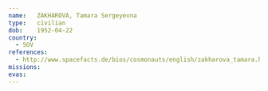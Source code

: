 ```yaml
---
name:	ZAKHAROVA, Tamara Sergeyevna 
type:	civilian
dob:	1952-04-22
country:
  - SOV
references:
  - http://www.spacefacts.de/bios/cosmonauts/english/zakharova_tamara.htm
missions:
evas:
---
```

